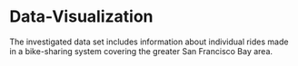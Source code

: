 # Data-Visualization

The investigated data set includes information about individual rides made in a bike-sharing system covering the greater San Francisco Bay area.
